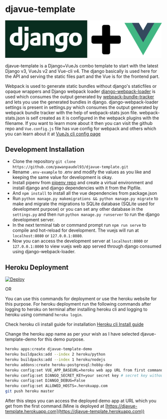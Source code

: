 # djavue-template

![DjaVue Template](https://raw.githubusercontent.com/pawanpaudel93/djavue-template/master/static/djavue.jpg)

djavue-template is a Django+VueJs combo template to start with the latest Django v3, VueJs v2 and Vue-cli v4. The django basically is used here for the API and serving the static files part and the Vue is for the frontend part. 

Webpack is used to generate static bundles without django's staticfiles or opaque wrappers and Django webpack loader [django-webpack-loader](https://github.com/owais/django-webpack-loader) is used which consumes the output generated by [webpack-bundle-tracker](https://github.com/owais/webpack-bundle-tracker) and lets you use the generated bundles in django. django-webpack-loader settings is present in settings.py which consumes the output generated by webpack bundle tracker with the help of webpack-stats json file. webpack-stats.json is self created as it is configured in the webpack plugins with the filename. If you want to learn more about it then you can visit the github repo and  `Vue.config.js` file has vue config for webpack and others which you can learn about it at [VueJs cli config page](https://cli.vuejs.org/config/)

## Development Installation

- Clone the repository
`git clone https://github.com/pawanpaudel93/djavue-template.git`
- Rename `.env-example` to .env and modify the values as you like and keeping the same value for development is okay.
- Install pipenv from [pipenv repo](https://github.com/pypa/pipenv) and create 
a virtual environment and install django and django dependencies with it from the Pipfile.
- And `npm install` to install all the vue dependencies from package.json
- Run `python manage.py makemigrations && python manage.py migrate` to make and migrate the migrations to SQLite database (SQLite used for development purpose) or you can set any other database in the `settings.py` and then run `python manage.py runserver` to run the django development server.
- In the next terminal tab or command prompt run `npm run serve` to compile and hot-reload for development. The vuejs will run at `localhost:8080` or `127.0.0.1:8080`.
- Now you can access the development server at `localhost:8000` or `127.0.0.1:8000` to view vuejs web app served through django consumed using django-webpack-loader.

## Heroku Deployment

[![Deploy](https://www.herokucdn.com/deploy/button.svg)](https://heroku.com/deploy?template=https://github.com/pawanpaudel93/djavue-template/tree/master)

OR

You can use this commands for deployment or use the heroku website for this purpose. For heroku deployment run the following commands after logging to heroku on terminal after installing heroku cli and logging to heroku using command `heroku login`.

Check heroku cli install guide for installation [Heroku cli Install guide](https://devcenter.heroku.com/articles/heroku-cli)

Change the heroku app name as per your wish as I have selected djavue-template-demo for this demo purpose.
```bash
heroku apps:create djavue-template-demo
heroku buildpacks:add --index 2 heroku/python
heroku buildpacks:add --index 1 heroku/nodejs
heroku addons:create heroku-postgresql:hobby-dev
heroku config:set VUE_APP_BASEURL=heroku web app URL from first command without http/https
heroku config:set DJANGO_SECRET_KEY=your secret key # secret key without space or with space enclosed with inverted commas
heroku config:set DJANGO_DEBUG=False
heroku config:set ALLOWED_HOSTS=.herokuapp.com
git push heroku master
```
After this steps you can access the deployed demo app at URL which you get from the first command.(Mine is deployed at [https://djavue-template.herokuapp.com](https://djavue-template.herokuapp.com))
